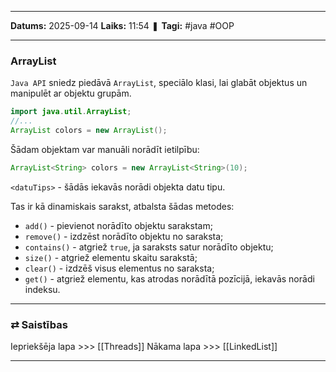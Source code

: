 ___

**Datums:** 2025-09-14
**Laiks:** 11:54
❚ **Tagi:** #java #OOP 

---
### ArrayList

`Java API` sniedz piedāvā `ArrayList`, speciālo klasi, lai glabāt objektus un manipulēt ar objektu grupām.

```java
import java.util.ArrayList;
//...
ArrayList colors = new ArrayList();
```

Šādam objektam var manuāli norādīt ietilpību:

```java
ArrayList<String> colors = new ArrayList<String>(10);
```

`<datuTips>` - šādās iekavās norādi objekta datu tipu.

Tas ir kā dinamiskais sarakst, atbalsta šādas metodes:

- `add()` - pievienot norādīto objektu sarakstam;
- `remove()` - izdzēst norādīto objektu no saraksta;
- `contains()` - atgriež `true`, ja saraksts satur norādīto objektu;
- `size()` - atgriež elementu skaitu sarakstā;
- `clear()` - izdzēš visus elementus no saraksta;
- `get()` - atgriež elementu, kas atrodas norādītā pozīcijā, iekavās norādi indeksu.

---
### ⇄ Saistības

Iepriekšēja lapa >>> [[Threads]]
Nākama lapa >>> [[LinkedList]]

---